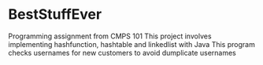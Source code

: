 # BestStuffEver
Programming assignment from CMPS 101 
This project involves implementing hashfunction, hashtable and linkedlist with Java
This program checks usernames for new customers to avoid dumplicate usernames
